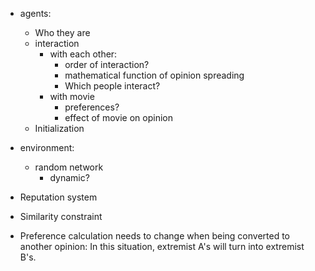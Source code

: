 - agents:
	- Who they are
	- interaction
		- with each other:
			- order of interaction?
			- mathematical function of opinion spreading
			- Which people interact?
		- with movie
			- preferences?
			- effect of movie on opinion
	- Initialization

- environment:
	- random network
		- dynamic?


- Reputation system
- Similarity constraint
- Preference calculation needs to change when being converted to another 
opinion: In this situation, extremist A's will turn into extremist B's.
